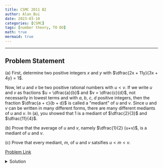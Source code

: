 ```yaml
---
title: CSMC 2011 B2    
author: Alan_Bui    
date: 2023-03-10
categories: [CSMC]
tags: [number theory, TO DO]
math: true    
mermaid: true  
---
```


---
## Problem Statement

(a) First, determine two positive integers $x$ and $y$ with $\dfrac{2x + 11y}{3x + 4y} = 1$.

Now, let $u$ and $v$ be two positive rational numbers with $u<v$. If we write $u$ and $v$ as fractions $u = \dfrac{a}{b}$ and $v = \dfrac{c}{d}$, not necessarily in lowest terms and with $a$, $b$, $c$, $d$ positive integers, then the fraction $\dfrac{a + c}{b + d}$ is called a "mediant" of $u$ and $v$. Since $u$ and $v$ can be written in many different forms, there are many different mediants of $u$ and $v$. In (a), you showed that 1 is a mediant of $\dfrac{2}{3}$ and $\dfrac{11}{4}$. 

(b) Prove that the average of $u$ and $v$, namely $\dfrac{1}{2} (u+v)$, is a mediant of $u$ and $v$.

(c) Prove that every mediant, $m$, of $u$ and $v$ satsifies $u < m < v$.


[Problem Link](https://cemc.uwaterloo.ca/contests/past_contests/2011/2011CSMC.pdf)

<details>
<summary> Solution </summary>

</details>

